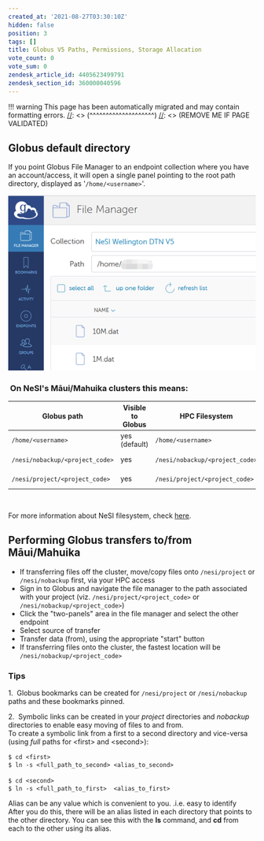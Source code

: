 ```yaml
---
created_at: '2021-08-27T03:30:10Z'
hidden: false
position: 3
tags: []
title: Globus V5 Paths, Permissions, Storage Allocation
vote_count: 0
vote_sum: 0
zendesk_article_id: 4405623499791
zendesk_section_id: 360000040596
---
```




[//]: <> (REMOVE ME IF PAGE VALIDATED)
[//]: <> (vvvvvvvvvvvvvvvvvvvv)
!!! warning
    This page has been automatically migrated and may contain formatting errors.
[//]: <> (^^^^^^^^^^^^^^^^^^^^)
[//]: <> (REMOVE ME IF PAGE VALIDATED)

## Globus default directory

If you point Globus File Manager to an endpoint collection where you
have an account/access, it will open a single panel pointing to the root
path directory, displayed as '`/home/<username>`'.

![mceclip0.png](../../assets/images/Globus_V5_Paths-Permissions-Storage_Allocation.png)

###  On NeSI's Māui/Mahuika clusters this means:

| Globus path                     | Visible to Globus | HPC Filesystem                  | Globus usage              | Permissions           |
|---------------------------------|-------------------|---------------------------------|---------------------------|-----------------------|
| `/home/<username>`              | yes (default)     | `/home/<username>`              | possible, not recommended | read and write access |
| `/nesi/nobackup/<project_code>` | yes               | `/nesi/nobackup/<project_code>` | yes                       | read and write access |
| `/nesi/project/<project_code>`  | yes               | `/nesi/project/<project_code>`  | yes                       | **read only** access  |

 

For more information about NeSI filesystem, check
[here](https://support.nesi.org.nz/hc/en-gb/articles/360000177256-NeSI-File-Systems-and-Quotas).

## Performing Globus transfers to/from Māui/Mahuika

-   If transferring files off the cluster, move/copy files onto
    `/nesi/project` or `/nesi/nobackup` first, via your HPC access
-   Sign in to Globus and navigate the file manager to the path
    associated with your project (viz. `/nesi/project/<project_code>` or
    `/nesi/nobackup/<project_code>`)
-   Click the "two-panels" area in the file manager and select the other
    endpoint
-   Select source of transfer
-   Transfer data (from), using the appropriate "start" button
-   If transferring files onto the cluster, the fastest location will be
    `/nesi/nobackup/<project_code>`

### Tips

1.  Globus bookmarks can be created for `/nesi/project` or
`/nesi/nobackup` paths and these bookmarks pinned.

2.  Symbolic links can be created in your *project* directories and
*nobackup* directories to enable easy moving of files to and from.  
To create a symbolic link from a first to a second directory and
vice-versa (using *full* paths for &lt;first&gt; and &lt;second&gt;):

``` sl
$ cd <first>
$ ln -s <full_path_to_second> <alias_to_second>
 
$ cd <second>
$ ln -s <full_path_to_first>  <alias_to_first>
```

Alias can be any value which is convenient to you. .i.e. easy to
identify  
After you do this, there will be an alias listed in each directory that
points to the other directory. You can see this with the **ls** command,
and **cd** from each to the other using its alias.

 